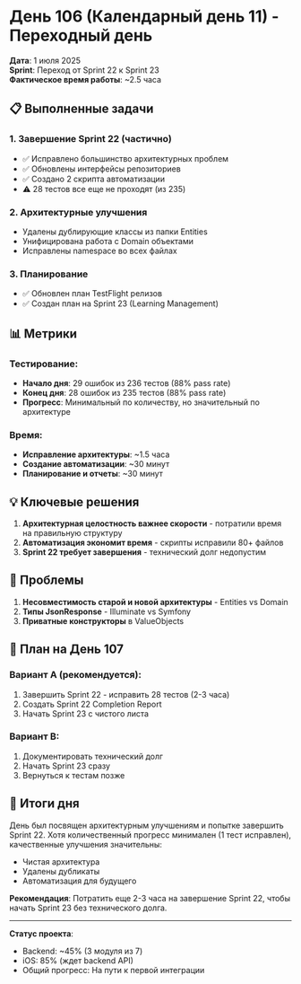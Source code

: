 # День 106 (Календарный день 11) - Переходный день

**Дата**: 1 июля 2025  
**Sprint**: Переход от Sprint 22 к Sprint 23  
**Фактическое время работы**: ~2.5 часа  

## 📋 Выполненные задачи

### 1. Завершение Sprint 22 (частично)
- ✅ Исправлено большинство архитектурных проблем
- ✅ Обновлены интерфейсы репозиториев
- ✅ Создано 2 скрипта автоматизации
- ⚠️ 28 тестов все еще не проходят (из 235)

### 2. Архитектурные улучшения
- Удалены дублирующие классы из папки Entities
- Унифицирована работа с Domain объектами
- Исправлены namespace во всех файлах

### 3. Планирование
- ✅ Обновлен план TestFlight релизов
- ✅ Создан план на Sprint 23 (Learning Management)

## 📊 Метрики

### Тестирование:
- **Начало дня**: 29 ошибок из 236 тестов (88% pass rate)
- **Конец дня**: 28 ошибок из 235 тестов (88% pass rate)
- **Прогресс**: Минимальный по количеству, но значительный по архитектуре

### Время:
- **Исправление архитектуры**: ~1.5 часа
- **Создание автоматизации**: ~30 минут
- **Планирование и отчеты**: ~30 минут

## 💡 Ключевые решения

1. **Архитектурная целостность важнее скорости** - потратили время на правильную структуру
2. **Автоматизация экономит время** - скрипты исправили 80+ файлов
3. **Sprint 22 требует завершения** - технический долг недопустим

## 🚧 Проблемы

1. **Несовместимость старой и новой архитектуры** - Entities vs Domain
2. **Типы JsonResponse** - Illuminate vs Symfony
3. **Приватные конструкторы** в ValueObjects

## 📝 План на День 107

### Вариант A (рекомендуется):
1. Завершить Sprint 22 - исправить 28 тестов (2-3 часа)
2. Создать Sprint 22 Completion Report
3. Начать Sprint 23 с чистого листа

### Вариант B:
1. Документировать технический долг
2. Начать Sprint 23 сразу
3. Вернуться к тестам позже

## 🎯 Итоги дня

День был посвящен архитектурным улучшениям и попытке завершить Sprint 22. Хотя количественный прогресс минимален (1 тест исправлен), качественные улучшения значительны:
- Чистая архитектура
- Удалены дубликаты
- Автоматизация для будущего

**Рекомендация**: Потратить еще 2-3 часа на завершение Sprint 22, чтобы начать Sprint 23 без технического долга.

---

**Статус проекта**: 
- Backend: ~45% (3 модуля из 7)
- iOS: 85% (ждет backend API)
- Общий прогресс: На пути к первой интеграции 